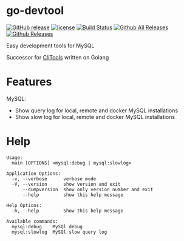 # go-devtool

[![GitHub release](https://img.shields.io/github/release/webdevops/go-devtool.svg)](https://github.com/webdevops/go-devtool/releases)
[![license](https://img.shields.io/github/license/webdevops/go-devtool.svg)](https://github.com/webdevops/go-devtool/blob/master/LICENSE)
[![Build Status](https://travis-ci.org/webdevops/go-devtool.svg?branch=master)](https://travis-ci.org/webdevops/go-devtool)
[![Github All Releases](https://img.shields.io/github/downloads/webdevops/go-devtool/total.svg)]()
[![Github Releases](https://img.shields.io/github/downloads/webdevops/go-devtool/latest/total.svg)]()

Easy development tools for MySQL

Successor for [CliTools](https://github.com/webdevops/clitools) written on Golang

Features
========

MySQL:
- Show query log for local, remote and docker MySQL installations
- Show slow log for local, remote and docker MySQL installations


Help
====

```
Usage:
  main [OPTIONS] <mysql:debug | mysql:slowlog>

Application Options:
  -v, --verbose      verbose mode
  -V, --version      show version and exit
      --dumpversion  show only version number and exit
      --help         show this help message

Help Options:
  -h, --help         Show this help message

Available commands:
  mysql:debug    MySQl debug
  mysql:slowlog  MySQl slow query log
```
